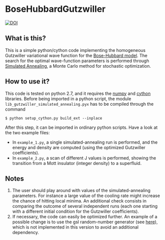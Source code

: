 # BoseHubbardGutzwiller
[![DOI](https://zenodo.org/badge/DOI/10.5281/zenodo.846905.svg)](https://doi.org/10.5281/zenodo.846905)

## What is this?
This is a simple python/cython code implementing the homogeneous Gutzwiller
variational wave function for the [Bose-Hubbard
model](https://en.wikipedia.org/wiki/Bose%E2%80%93Hubbard_model).  The search
for the optimal wave-function parameters is performed through [Simulated
Annealing](https://en.wikipedia.org/wiki/Simulated_annealing), a Monte Carlo
method for stochastic optimization.

## How to use it?
This code is tested on python 2.7, and it requires the
[numpy](http://www.numpy.org/) and [cython](http://cython.org/) libraries.
Before being imported in a python script, the module `lib_gutzwiller_simulated_annealing.pyx` has to be compiled through the command

    $ python setup_cython.py build_ext --inplace

After this step, it can be imported in ordinary python scripts.
Have a look at the two example files:
+ In `example_1.py`, a single simulated-annealing run is performed, and the energy and density are computed (using the optimized Gutzwiller coefficients).
+ In `example_2.py`, a scan of different J values is performed, showing the transition from a Mott insulator (integer density) to a superfluid.

## Notes
1. The user should play around with values of the simulated-annealing
parameters. For instance a large value of the cooling rate might increase the
chance of hitting local minima. An additional check consists in comparing the
outcome of several independent runs (each one starting with a different initial
condition for the Gutzwiller coefficients).
2. If necessary, the code can easily be optimized further.  An example of a
possible change is to use the gsl random-number generator (see <a
href="http://pyinsci.blogspot.it/2010/12/efficcient-mcmc-in-python.html">here</a>),
which is not implemented in this version to avoid an additional dependency.
